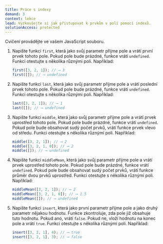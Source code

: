 ```yaml
---
title: Práce s indexy
demand: 3
context: lekce
lead: Vyzkoušejte si jak přistupovat k prvkům v poli pomocí indexů.
solutionAccess: protected
---
```


Cvičení provádějte ve vašem JavaScript souboru.

1.  Napište funkci `first`, která jako svůj parametr přijme pole a vrátí první prvek tohoto pole. Pokud pole bude prázdné, funkce vrátí `undefined`. Funkci otestujte s několika různými poli. Například:

    ```js
    first([3, 2, 1]); // ⟶ 3
    first([]); // ⟶ undefined
    ```

1.  Napište funkci `last`, která jako svůj parametr přijme pole a vrátí poslední prvek tohoto pole. Pokud pole bude prázdné, funkce vrátí `undefined`. Funkci otestujte s několika různými poli. Například:

    ```js
    last([3, 2, 1]); // ⟶ 1
    last([]); // ⟶ undefined
    ```

1.  Napište funkci `middle`, která jako svůj parametr přijme pole a vrátí prvek uprostřed tohoto pole. Pokud pole bude prázdné, funkce vrátí `undefined`. Pokud pole bude obsahovat sudý počet prvků, vrátí funkce prvek vlevo od středu. Funkci otestujte s několika různými poli. Například:

    ```js
    middle([3, 2, 1]); // ⟶ 2
    middle([3, 2, 1, 0]); // ⟶ 2
    middle([]); // ⟶ undefined
    ```

1.  Napište funkci `middleMean`, která jako svůj parametr přijme pole a vrátí prvek uprostřed tohoto pole. Pokud pole bude prázdné, funkce vrátí `undefined`. Pokud pole bude obsahovat sudý počet prvků, vrátí funkce průměr dvou prvků uprostřed. Funkci otestujte s několika různými poli. Například:

    ```js
    middleMean([3, 2, 1]); // ⟶ 2
    middleMean([3, 2, 1, 0]); // ⟶ 1.5
    middleMean([]); // ⟶ undefined
    ```

1.  Napište funkci `insert`, která jako první parametr přijme pole a jako druhý parametr nějakou hodnotu. Funkce zkontroluje, zda pole již obsahuje tuto hodnotu. Pokud ano, vrátí `false`. Pokud ne, vloží hodnotu na konec pole a vrátí `true`. Funkci otestujte s několika různými poli. Například:

    ```js
    insert([3, 2, 1], 4); // ⟶ true
    insert([3, 2, 1], 3); // ⟶ false
    ```
